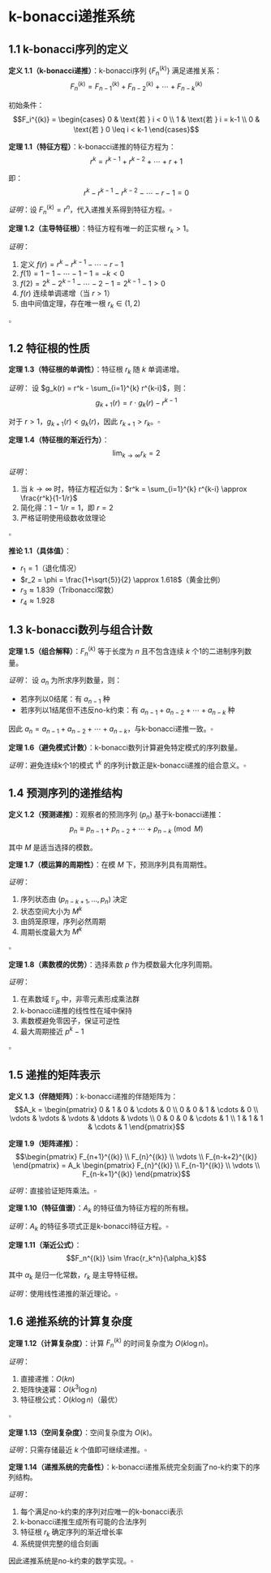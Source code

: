 # k-bonacci递推系统

## 1.1 k-bonacci序列的定义

**定义 1.1（k-bonacci递推）**：k-bonacci序列 $\{F_n^{(k)}\}$ 满足递推关系：
$$F_n^{(k)} = F_{n-1}^{(k)} + F_{n-2}^{(k)} + \cdots + F_{n-k}^{(k)}$$

初始条件：
$$F_i^{(k)} = \begin{cases}
0 & \text{若 } i < 0 \\
1 & \text{若 } i = k-1 \\
0 & \text{若 } 0 \leq i < k-1
\end{cases}$$

**定理 1.1（特征方程）**：k-bonacci递推的特征方程为：
$$r^k = r^{k-1} + r^{k-2} + \cdots + r + 1$$

即：
$$r^k - r^{k-1} - r^{k-2} - \cdots - r - 1 = 0$$

*证明*：设 $F_n^{(k)} = r^n$，代入递推关系得到特征方程。$\square$

**定理 1.2（主导特征根）**：特征方程有唯一的正实根 $r_k > 1$。

*证明*：
1. 定义 $f(r) = r^k - r^{k-1} - \cdots - r - 1$
2. $f(1) = 1 - 1 - \cdots - 1 - 1 = -k < 0$
3. $f(2) = 2^k - 2^{k-1} - \cdots - 2 - 1 = 2^{k-1} - 1 > 0$
4. $f(r)$ 连续单调递增（当 $r > 1$）
5. 由中间值定理，存在唯一根 $r_k \in (1, 2)$

$\square$

## 1.2 特征根的性质

**定理 1.3（特征根的单调性）**：特征根 $r_k$ 随 $k$ 单调递增。

*证明*：
设 $g_k(r) = r^k - \sum_{i=1}^{k} r^{k-i}$，则：
$$g_{k+1}(r) = r \cdot g_k(r) - r^{k-1}$$

对于 $r > 1$，$g_{k+1}(r) < g_k(r)$，因此 $r_{k+1} > r_k$。$\square$

**定理 1.4（特征根的渐近行为）**：
$$\lim_{k \to \infty} r_k = 2$$

*证明*：
1. 当 $k \to \infty$ 时，特征方程近似为：$r^k = \sum_{i=1}^{k} r^{k-i} \approx \frac{r^k}{1-1/r}$
2. 简化得：$1 - 1/r = 1$，即 $r = 2$
3. 严格证明使用级数收敛理论

$\square$

**推论 1.1（具体值）**：
- $r_1 = 1$（退化情况）
- $r_2 = \phi = \frac{1+\sqrt{5}}{2} \approx 1.618$（黄金比例）
- $r_3 \approx 1.839$（Tribonacci常数）
- $r_4 \approx 1.928$

## 1.3 k-bonacci数列与组合计数

**定理 1.5（组合解释）**：$F_n^{(k)}$ 等于长度为 $n$ 且不包含连续 $k$ 个1的二进制序列数量。

*证明*：
设 $a_n$ 为所求序列数量，则：
- 若序列以0结尾：有 $a_{n-1}$ 种
- 若序列以1结尾但不违反no-k约束：有 $a_{n-1} + a_{n-2} + \cdots + a_{n-k}$ 种

因此 $a_n = a_{n-1} + a_{n-2} + \cdots + a_{n-k}$，与k-bonacci递推一致。$\square$

**定理 1.6（避免模式计数）**：k-bonacci数列计算避免特定模式的序列数量。

*证明*：避免连续k个1的模式 $1^k$ 的序列计数正是k-bonacci递推的组合意义。$\square$

## 1.4 预测序列的递推结构

**定义 1.2（预测递推）**：观察者的预测序列 $(p_n)$ 基于k-bonacci递推：
$$p_n \equiv p_{n-1} + p_{n-2} + \cdots + p_{n-k} \pmod{M}$$

其中 $M$ 是适当选择的模数。

**定理 1.7（模运算的周期性）**：在模 $M$ 下，预测序列具有周期性。

*证明*：
1. 序列状态由 $(p_{n-k+1}, \ldots, p_n)$ 决定
2. 状态空间大小为 $M^k$
3. 由鸽笼原理，序列必然周期
4. 周期长度最大为 $M^k$

$\square$

**定理 1.8（素数模的优势）**：选择素数 $p$ 作为模数最大化序列周期。

*证明*：
1. 在素数域 $\mathbb{F}_p$ 中，非零元素形成乘法群
2. k-bonacci递推的线性性在域中保持
3. 素数模避免零因子，保证可逆性
4. 最大周期接近 $p^k - 1$

$\square$

## 1.5 递推的矩阵表示

**定义 1.3（伴随矩阵）**：k-bonacci递推的伴随矩阵为：
$$A_k = \begin{pmatrix}
0 & 1 & 0 & \cdots & 0 \\
0 & 0 & 1 & \cdots & 0 \\
\vdots & \vdots & \vdots & \ddots & \vdots \\
0 & 0 & 0 & \cdots & 1 \\
1 & 1 & 1 & \cdots & 1
\end{pmatrix}$$

**定理 1.9（矩阵递推）**：
$$\begin{pmatrix} F_{n+1}^{(k)} \\ F_{n}^{(k)} \\ \vdots \\ F_{n-k+2}^{(k)} \end{pmatrix} = A_k \begin{pmatrix} F_{n}^{(k)} \\ F_{n-1}^{(k)} \\ \vdots \\ F_{n-k+1}^{(k)} \end{pmatrix}$$

*证明*：直接验证矩阵乘法。$\square$

**定理 1.10（特征值谱）**：$A_k$ 的特征值为特征方程的所有根。

*证明*：$A_k$ 的特征多项式正是k-bonacci特征方程。$\square$

**定理 1.11（渐近公式）**：
$$F_n^{(k)} \sim \frac{r_k^n}{\alpha_k}$$

其中 $\alpha_k$ 是归一化常数，$r_k$ 是主导特征根。

*证明*：使用线性递推的渐近理论。$\square$

## 1.6 递推系统的计算复杂度

**定理 1.12（计算复杂度）**：计算 $F_n^{(k)}$ 的时间复杂度为 $O(k \log n)$。

*证明*：
1. 直接递推：$O(kn)$
2. 矩阵快速幂：$O(k^3 \log n)$
3. 特征根公式：$O(k \log n)$（最优）

$\square$

**定理 1.13（空间复杂度）**：空间复杂度为 $O(k)$。

*证明*：只需存储最近 $k$ 个值即可继续递推。$\square$

**定理 1.14（递推系统的完备性）**：k-bonacci递推系统完全刻画了no-k约束下的序列结构。

*证明*：
1. 每个满足no-k约束的序列对应唯一的k-bonacci表示
2. k-bonacci递推生成所有可能的合法序列
3. 特征根 $r_k$ 确定序列的渐近增长率
4. 系统提供完整的组合刻画

因此递推系统是no-k约束的数学实现。$\square$